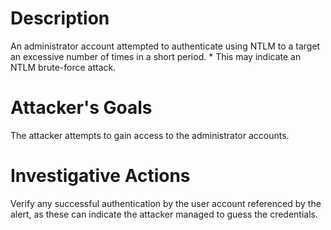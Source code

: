 # Description
An administrator account attempted to authenticate using NTLM to a target an excessive number of times in a short period. * This may indicate an NTLM brute-force attack.
# Attacker's Goals
The attacker attempts to gain access to the administrator accounts.
# Investigative Actions
Verify any successful authentication by the user account referenced by the alert, as these can indicate the attacker managed to guess the credentials.
